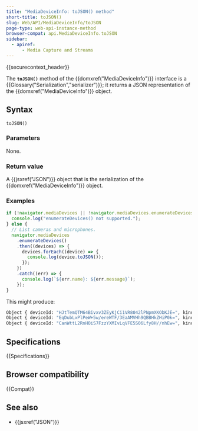 ```yaml
---
title: "MediaDeviceInfo: toJSON() method"
short-title: toJSON()
slug: Web/API/MediaDeviceInfo/toJSON
page-type: web-api-instance-method
browser-compat: api.MediaDeviceInfo.toJSON
sidebar:
  - apiref:
      - Media Capture and Streams
---
```


{{securecontext_header}}

The **`toJSON()`** method of the {{domxref("MediaDeviceInfo")}} interface is a {{Glossary("Serialization","serializer")}}; it returns a JSON representation of the {{domxref("MediaDeviceInfo")}} object.

## Syntax

```js-nolint
toJSON()
```

### Parameters

None.

### Return value

A {{jsxref("JSON")}} object that is the serialization of the {{domxref("MediaDeviceInfo")}} object.

### Examples

```js
if (!navigator.mediaDevices || !navigator.mediaDevices.enumerateDevices) {
  console.log("enumerateDevices() not supported.");
} else {
  // List cameras and microphones.
  navigator.mediaDevices
    .enumerateDevices()
    .then((devices) => {
      devices.forEach((device) => {
        console.log(device.toJSON());
      });
    })
    .catch((err) => {
      console.log(`${err.name}: ${err.message}`);
    });
}
```

This might produce:

```bash
Object { deviceId: "HJtTemQTM64Bivxv3ZEyKjCi1VR8042lPNpmXKObKJE=", kind: "videoinput", label: "", groupId: "Okm2l1YZTrwy8awTxE8QSLNFoVMdIXx++wLh68tbmv0=" }
Object { deviceId: "EqDubLxPlPeW+5w/ereWTF/3EaAMVHh9QBBHkZHiP0k=", kind: "audioinput", label: "", groupId: "Okm2l1YZTrwy8awTxE8QSLNFoVMdIXx++wLh68tbmv0=" }
Object { deviceId: "CanWttL2RnHOiS7FzzYXMIvLqVFE5S06Lfy8H//nhEw=", kind: "audioinput", label: "", groupId: "nOdLNeXGIw9oL9f2wH69SssQpRVs7cmt9jqZrUWgQwI=" }
```

## Specifications

{{Specifications}}

## Browser compatibility

{{Compat}}

## See also

- {{jsxref("JSON")}}
